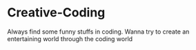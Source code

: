 # Creative-Coding
Always find some funny stuffs in coding. Wanna try to create an entertaining world through the coding world
